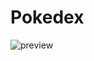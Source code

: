 # Pokedex

![preview](https://user-images.githubusercontent.com/42656077/231027475-f967c32d-ccb4-44f8-a181-300e2d13c03e.png)
